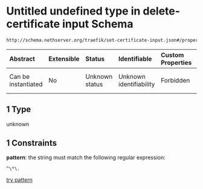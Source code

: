 # Untitled undefined type in delete-certificate input Schema

```txt
http://schema.nethserver.org/traefik/set-certificate-input.json#/properties/fqdn/oneOf/1
```



| Abstract            | Extensible | Status         | Identifiable            | Custom Properties | Additional Properties | Access Restrictions | Defined In                                                                                |
| :------------------ | :--------- | :------------- | :---------------------- | :---------------- | :-------------------- | :------------------ | :---------------------------------------------------------------------------------------- |
| Can be instantiated | No         | Unknown status | Unknown identifiability | Forbidden         | Allowed               | none                | [set-certificate-input.json\*](traefik/set-certificate-input.json "open original schema") |

## 1 Type

unknown

## 1 Constraints

**pattern**: the string must match the following regular expression:&#x20;

```regexp
^\*\.
```

[try pattern](https://regexr.com/?expression=%5E%5C*%5C. "try regular expression with regexr.com")
